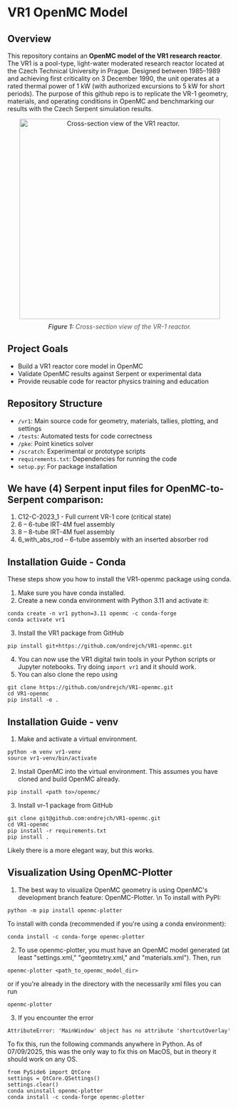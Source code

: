 # VR1 OpenMC Model
## Overview

This repository contains an **OpenMC model of the VR1 research reactor**. The VR1 is a pool-type, light-water moderated research reactor located at the Czech Technical University in Prague.  Designed between 1985–1989 and achieving first criticality on 3 December 1990, the unit operates at a rated thermal power of 1 kW (with authorized excursions to 5 kW for short periods). The purpose of this github repo is to replicate the VR-1 geometry, materials, and operating conditions in OpenMC and benchmarking our results with the Czech Serpent simulation results.

<div align="center">
  <img width="450" alt="Cross-section view of the VR1 reactor." src="https://github.com/user-attachments/assets/bf684307-44a0-48e8-93e5-52fa0b335b61" />
  <div style="margin-top: 8px; font-style: italic; color: #555;">
    <b>Figure 1:</b> Cross-section view of the VR-1 reactor.
  </div>
</div>

## Project Goals

- Build a VR1 reactor core model in OpenMC
- Validate OpenMC results against Serpent or experimental data
- Provide reusable code for reactor physics training and education

## Repository Structure

- `/vr1`: Main source code for geometry, materials, tallies, plotting, and settings
- `/tests`: Automated tests for code correctness
- `/pke`: Point kinetics solver
- `/scratch`: Experimental or prototype scripts
- `requirements.txt`: Dependencies for running the code
- `setup.py`: For package installation

## We have (4) Serpent input files for OpenMC-to-Serpent comparison: 
1. C12-C-2023_1 - Full current VR-1 core (critical state)
2. 6 – 6-tube IRT-4M fuel assembly
3. 8 – 8-tube IRT-4M fuel assembly
4. 6_with_abs_rod – 6-tube assembly with an inserted absorber rod

## Installation Guide - Conda
These steps show you how to install the VR1-openmc package using conda. 

1. Make sure you have conda installed.
2. Create a new conda environment with Python 3.11 and activate it:
```
conda create -n vr1 python=3.11 openmc -c conda-forge
conda activate vr1
```
3. Install the VR1 package from GitHub
```
pip install git+https://github.com/ondrejch/VR1-openmc.git
```
4. You can now use the VR1 digital twin tools in your Python scripts or Jupyter notebooks. Try doing `import vr1` and it should work.
5. You can also clone the repo using
```
git clone https://github.com/ondrejch/VR1-openmc.git
cd VR1-openmc
pip install -e .
```

## Installation Guide - venv

1. Make and activate a virtual environment.
```
python -m venv vr1-venv
source vr1-venv/bin/activate
```
2. Install OpenMC into the virtual environment. This assumes you have cloned and build OpenMC already.  
```
pip install <path to>/openmc/
```
3. Install vr-1 package from GitHub
```
git clone git@github.com:ondrejch/VR1-openmc.git
cd VR1-openmc
pip install -r requirements.txt
pip install .
```
Likely there is a more elegant way, but this works. 

## Visualization Using OpenMC-Plotter

1. The best way to visualize OpenMC geometry is using OpenMC's development branch feature: OpenMC-Plotter. \n
To install with PyPI:

``` 
python -m pip install openmc-plotter
```

To install with conda (recommended if you're using a conda environment):

```
conda install -c conda-forge openmc-plotter
```

2. To use openmc-plotter, you must have an OpenMC model generated (at least "settings.xml," "geomtetry.xml," and "materials.xml"). Then, run

```
openmc-plotter <path_to_openmc_model_dir>
```

or if you're already in the directory with the necessarily xml files you can run

```
openmc-plotter
```

3. If you encounter the error

```
AttributeError: 'MainWindow' object has no attribute 'shortcutOverlay'
```

To fix this, run the following commands anywhere in Python. As of 07/09/2025, this was the only way to fix this on MacOS, but in theory it should work on any OS. 

```
from PySide6 import QtCore
settings = QtCore.QSettings()
settings.clear()
conda uninstall openmc-plotter
conda install -c conda-forge openmc-plotter
```

